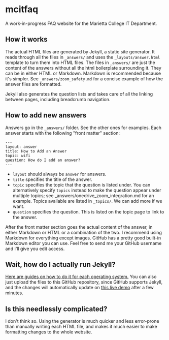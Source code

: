 # mcitfaq
A work-in-progress FAQ website for the Marietta College IT Department.

## How it works
The actual HTML files are generated by Jekyll, a static site generator. It reads through all the files in `_answers/` and uses the `_layouts/answer.html` template to turn them into HTML files. The files in `_answers/` are just the content of the answers without all the html boilerplate surrounding it. They can be in either HTML or Markdown. Markdown is recommended because it's simpler. See `_answers/zoom_safety.md` for a concise example of how the answer files are formatted.

Jekyll also generates the question lists and takes care of all the linking between pages, including breadcrumb navigation.

## How to add new answers
Answers go in the `_answers/` folder. See the other ones for examples. Each answer starts with the following "front matter" section:
```
---
layout: answer
title: How to Add an Answer
topic: wifi
question: How do I add an answer?
---
```
- `layout` should always be `answer` for answers.
- `title` specifies the title of the answer.
- `topic` specifies the topic that the question is listed under. You can alternatively specify `topics` instead to make the question appear under multiple topics; see _answers/onedrive_zoom_integration.md for an example. Topics available are listed in `_topics/`. We can add more if we want.
- `question` specifies the question. This is listed on the topic page to link to the answer.

After the front matter section goes the actual content of the answer, in either Markdown or HTML or a combination of the two. I recommend using Markdown for everything except images. GitHub has a pretty good built-in Markdown editor you can use. Feel free to send me your GitHub username and I'll give you edit access.

## Wait, how do I actually run Jekyll?
[Here are guides on how to do it for each operating system.](https://jekyllrb.com/docs/installation/) You can also just upload the files to this GitHub repository, since GitHub supports Jekyll, and the changes will automatically update on [this live demo](https://rose.systems/mcitfaq/) after a few minutes.

## Is this needlessly complicated?
I don't think so. Using the generator is much quicker and less error-prone than manually writing each HTML file, and makes it much easier to make formatting changes to the whole website.
